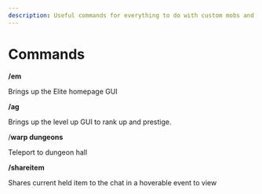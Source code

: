 ```yaml
---
description: Useful commands for everything to do with custom mobs and Dungeons
---
```


# Commands

**/em**

Brings up the Elite homepage GUI



**/ag**

Brings up the level up GUI to rank up and prestige.



/**warp dungeons**

Teleport to dungeon hall



**/shareitem**

Shares current held item to the chat in a hoverable event to view
